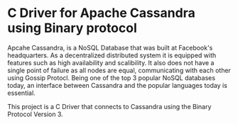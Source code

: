 # C Driver for Apache Cassandra using Binary protocol

Apcahe Cassandra, is a NoSQL Database that was built at Facebook's headquarters. As a decentralized distributed system it is equipped with features such as high availability and scalibility. It also does not have a single point of failure as all nodes are equal, communicating with each other using Gossip Protocl. Being one of the top 3 popular NoSQL databases today, an interface between Cassandra and the popular languages today is essential.

This project is a C Driver that connects to Cassandra using the Binary Protocol Version 3.
